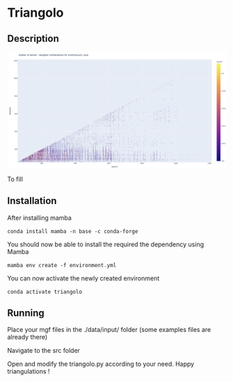 # Triangolo

## Description

![alt text](https://github.com/commons-research/triangolo/blob/main/docs/img/triangolo_sample.png?raw=true)


To fill

## Installation



After installing mamba


```
conda install mamba -n base -c conda-forge
```

You should now be able to install the required the dependency using Mamba

```
mamba env create -f environment.yml
```

You can now activate the newly created environment

```
conda activate triangolo
```

## Running



Place your mgf files in the ./data/input/ folder (some examples files are already there)

Navigate to the src folder

Open and modify the triangolo.py according to your need. Happy triangulations !